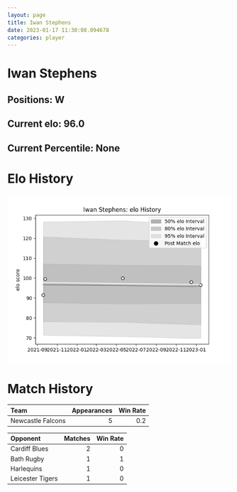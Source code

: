 ```yaml
---  
layout: page  
title: Iwan Stephens  
date: 2023-01-17 11:30:08.094678  
categories: player  
---
```

# Iwan Stephens

## Positions: W

## Current elo: 96.0

## Current Percentile: None

# Elo History


![elo history](history_IwanStephens.png)
# Match History


| Team              |   Appearances |   Win Rate |
|:------------------|--------------:|-----------:|
| Newcastle Falcons |             5 |        0.2 |

| Opponent         |   Matches |   Win Rate |
|:-----------------|----------:|-----------:|
| Cardiff Blues    |         2 |          0 |
| Bath Rugby       |         1 |          1 |
| Harlequins       |         1 |          0 |
| Leicester Tigers |         1 |          0 |